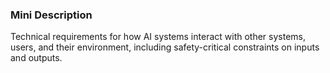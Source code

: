 ### Mini Description

Technical requirements for how AI systems interact with other systems, users, and their environment, including safety-critical constraints on inputs and outputs.

